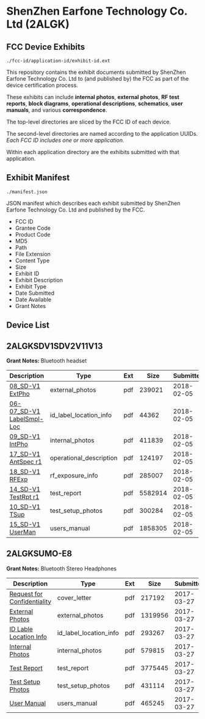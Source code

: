 # ShenZhen Earfone Technology Co. Ltd (2ALGK)
## FCC Device Exhibits

```
./fcc-id/application-id/exhibit-id.ext
```

This repository contains the exhibit documents submitted by ShenZhen Earfone Technology Co. Ltd to (and published by) the FCC as part of the device certification process.

These exhibits can include **internal photos**, **external photos**, **RF test reports**, **block diagrams**, **operational descriptions**, **schematics**, **user manuals**, and various **correspondence**.

The top-level directories are sliced by the FCC ID of each device.

The second-level directories are named according to the application UUIDs. *Each FCC ID includes one or more application.*

Within each application directory are the exhibits submitted with that application. 

## Exhibit Manifest

```
./manifest.json
```

JSON manifest which describes each exhibit submitted by ShenZhen Earfone Technology Co. Ltd and published by the FCC.

- FCC ID
- Grantee Code
- Product Code
- MD5
- Path
- File Extension
- Content Type
- Size
- Exhibit ID
- Exhibit Description
- Exhibit Type
- Date Submitted
- Date Available
- Grant Notes

## Device List
## 2ALGKSDV1SDV2V11V13
**Grant Notes:** Bluetooth headset

| Description | Type | Ext | Size | Submitted | Available |
| ----------- | ---- | --- | ---- | --------- | --------- |
| [08_SD-V1 ExtPho](2ALGKSDV1SDV2V11V13/41d0c691722da29e856f97fd25354f2b/3741388.pdf) | external_photos | pdf | 239021 | 2018-02-05 | 2018-02-05 |
| [06-07_SD-V1 LabelSmpl-Loc](2ALGKSDV1SDV2V11V13/41d0c691722da29e856f97fd25354f2b/3741387.pdf) | id_label_location_info | pdf | 44362 | 2018-02-05 | 2018-02-05 |
| [09_SD-V1 IntPho](2ALGKSDV1SDV2V11V13/41d0c691722da29e856f97fd25354f2b/3741389.pdf) | internal_photos | pdf | 411839 | 2018-02-05 | 2018-02-05 |
| [17_SD-V1 AntSpec r1](2ALGKSDV1SDV2V11V13/41d0c691722da29e856f97fd25354f2b/3741397.pdf) | operational_description | pdf | 124197 | 2018-02-05 | 2018-02-05 |
| [18_SD-V1 RFExp](2ALGKSDV1SDV2V11V13/41d0c691722da29e856f97fd25354f2b/3741398.pdf) | rf_exposure_info | pdf | 285007 | 2018-02-05 | 2018-02-05 |
| [14_SD-V1 TestRpt r1](2ALGKSDV1SDV2V11V13/41d0c691722da29e856f97fd25354f2b/3741394.pdf) | test_report | pdf | 5582914 | 2018-02-05 | 2018-02-05 |
| [10_SD-V1 TSup](2ALGKSDV1SDV2V11V13/41d0c691722da29e856f97fd25354f2b/3741390.pdf) | test_setup_photos | pdf | 300284 | 2018-02-05 | 2018-02-05 |
| [15_SD-V1 UserMan](2ALGKSDV1SDV2V11V13/41d0c691722da29e856f97fd25354f2b/3741395.pdf) | users_manual | pdf | 1858305 | 2018-02-05 | 2018-02-05 |
## 2ALGKSUMO-E8
**Grant Notes:** Bluetooth Stereo Headphones

| Description | Type | Ext | Size | Submitted | Available |
| ----------- | ---- | --- | ---- | --------- | --------- |
| [Request for Confidentiality](2ALGKSUMO-E8/d202b4673bebf68038b427a909c313f1/3333344.pdf) | cover_letter | pdf | 217192 | 2017-03-27 | 2017-03-27 |
| [External Photos](2ALGKSUMO-E8/d202b4673bebf68038b427a909c313f1/3333345.pdf) | external_photos | pdf | 1319956 | 2017-03-27 | 2017-03-27 |
| [ID Lable Location Info](2ALGKSUMO-E8/d202b4673bebf68038b427a909c313f1/3333346.pdf) | id_label_location_info | pdf | 293267 | 2017-03-27 | 2017-03-27 |
| [Internal Photos](2ALGKSUMO-E8/d202b4673bebf68038b427a909c313f1/3333348.pdf) | internal_photos | pdf | 579815 | 2017-03-27 | 2017-03-27 |
| [Test Report](2ALGKSUMO-E8/d202b4673bebf68038b427a909c313f1/3333347.pdf) | test_report | pdf | 3775445 | 2017-03-27 | 2017-03-27 |
| [Test Setup Photos](2ALGKSUMO-E8/d202b4673bebf68038b427a909c313f1/3333349.pdf) | test_setup_photos | pdf | 431114 | 2017-03-27 | 2017-03-27 |
| [User Manual](2ALGKSUMO-E8/d202b4673bebf68038b427a909c313f1/3333350.pdf) | users_manual | pdf | 465245 | 2017-03-27 | 2017-03-27 |
